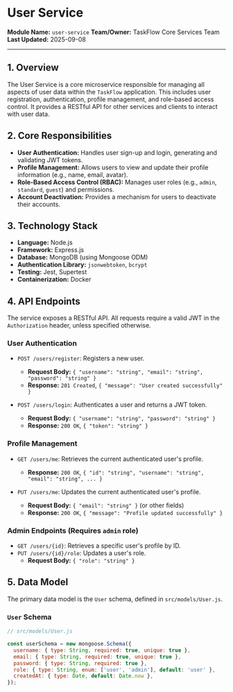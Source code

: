 # User Service

**Module Name:** `user-service`
**Team/Owner:** TaskFlow Core Services Team
**Last Updated:** 2025-09-08

---

## 1. Overview

The User Service is a core microservice responsible for managing all aspects of user data within the `TaskFlow` application. This includes user registration, authentication, profile management, and role-based access control. It provides a RESTful API for other services and clients to interact with user data.

## 2. Core Responsibilities

- **User Authentication:** Handles user sign-up and login, generating and validating JWT tokens.
- **Profile Management:** Allows users to view and update their profile information (e.g., name, email, avatar).
- **Role-Based Access Control (RBAC):** Manages user roles (e.g., `admin`, `standard`, `guest`) and permissions.
- **Account Deactivation:** Provides a mechanism for users to deactivate their accounts.

## 3. Technology Stack

- **Language:** Node.js
- **Framework:** Express.js
- **Database:** MongoDB (using Mongoose ODM)
- **Authentication Library:** `jsonwebtoken`, `bcrypt`
- **Testing:** Jest, Supertest
- **Containerization:** Docker

## 4. API Endpoints

The service exposes a RESTful API. All requests require a valid JWT in the `Authorization` header, unless specified otherwise.

### User Authentication

- `POST /users/register`: Registers a new user.
    - **Request Body:** `{ "username": "string", "email": "string", "password": "string" }`
    - **Response:** `201 Created`, `{ "message": "User created successfully" }`

- `POST /users/login`: Authenticates a user and returns a JWT token.
    - **Request Body:** `{ "username": "string", "password": "string" }`
    - **Response:** `200 OK`, `{ "token": "string" }`

### Profile Management

- `GET /users/me`: Retrieves the current authenticated user's profile.
    - **Response:** `200 OK`, `{ "id": "string", "username": "string", "email": "string", ... }`

- `PUT /users/me`: Updates the current authenticated user's profile.
    - **Request Body:** `{ "email": "string" }` (or other fields)
    - **Response:** `200 OK`, `{ "message": "Profile updated successfully" }`

### Admin Endpoints (Requires `admin` role)

- `GET /users/{id}`: Retrieves a specific user's profile by ID.
- `PUT /users/{id}/role`: Updates a user's role.
    - **Request Body:** `{ "role": "string" }`

## 5. Data Model

The primary data model is the `User` schema, defined in `src/models/User.js`.

### `User` Schema

```javascript
// src/models/User.js

const userSchema = new mongoose.Schema({
  username: { type: String, required: true, unique: true },
  email: { type: String, required: true, unique: true },
  password: { type: String, required: true },
  role: { type: String, enum: ['user', 'admin'], default: 'user' },
  createdAt: { type: Date, default: Date.now },
});